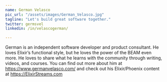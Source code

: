 ```yaml
---
name: German Velasco
pic_url: "/assets/images/German_Velasco.jpg"
tagline: "Let's build great software together."
twitter: germsvel
linkedin: /in/velascogerman/

---
```

German is an independent software developer and product consultant. He loves Elixir’s functional style, but he loves the power of the BEAM even more. He loves to share what he learns with the community through writing, videos, and courses. You can find out more about him at https://www.germanvelasco.com/ and check out his Elixir/Phoenix content at https://ElixirStreams.com